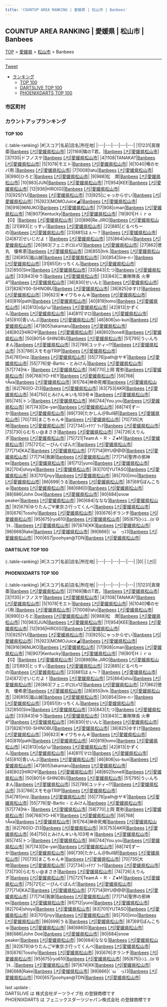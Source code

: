 ```yaml
---
title: 'COUNTUP AREA RANKING | 愛媛県 | 松山市 | Banbees'
---
```

## COUNTUP AREA RANKING | 愛媛県 | 松山市 | Banbees

[TOP](/darts/rank/) > [愛媛県](/darts/rank/愛媛県/) > [松山市](/darts/rank/愛媛県/松山市/) > Banbees

___

<a href="https://twitter.com/share?ref_src=twsrc%5Etfw" data-text="COUNTUP AREA RANKING | 愛媛県松山市Banbees" class="twitter-share-button" data-hashtags="DARTSLIVE,PHOENIXDARTS,darts,ダーツ" data-show-count="false">Tweet</a>

* [ランキング](#カウントアップランキング)
    * [TOP 100](#top-100)
    * [DARTSLIVE TOP 100](#dartslive-top-100)
    * [PHOENIXDARTS TOP 100](#phoenixdarts-top-100)

### 市区町村

<ul>

</ul>

### カウントアップランキング

#### TOP 100



{:.table-ranking}
|#|スコア|名前|店名|所在地|
|---|---|---|---|---|
|1|1231|<span class="rank-name-pd">真理亜</span>|<a href="/darts/rank/shops/10577.html">Banbees</a> <a href="https://vs.phoenixdarts.com/jp/shop/shopDetailInfo/s_10577?s_seq=10577">[↗]</a>|<a href="/darts/rank/愛媛県/松山市">愛媛県松山市</a>|
|2|1169|<span class="rank-name-pd">隣のT君。</span>|<a href="/darts/rank/shops/10577.html">Banbees</a> <a href="https://vs.phoenixdarts.com/jp/shop/shopDetailInfo/s_10577?s_seq=10577">[↗]</a>|<a href="/darts/rank/愛媛県/松山市">愛媛県松山市</a>|
|3|1135|<span class="rank-name-pd">ドフノスケ</span>|<a href="/darts/rank/shops/10577.html">Banbees</a> <a href="https://vs.phoenixdarts.com/jp/shop/shopDetailInfo/s_10577?s_seq=10577">[↗]</a>|<a href="/darts/rank/愛媛県/松山市">愛媛県松山市</a>|
|4|1108|<span class="rank-name-pd">TANAKA?</span>|<a href="/darts/rank/shops/10577.html">Banbees</a> <a href="https://vs.phoenixdarts.com/jp/shop/shopDetailInfo/s_10577?s_seq=10577">[↗]</a>|<a href="/darts/rank/愛媛県/松山市">愛媛県松山市</a>|
|5|1078|<span class="rank-name-pd">モエト</span>|<a href="/darts/rank/shops/10577.html">Banbees</a> <a href="https://vs.phoenixdarts.com/jp/shop/shopDetailInfo/s_10577?s_seq=10577">[↗]</a>|<a href="/darts/rank/愛媛県/松山市">愛媛県松山市</a>|
|6|1040|<span class="rank-name-pd">噂のセパ用.</span>|<a href="/darts/rank/shops/10577.html">Banbees</a> <a href="https://vs.phoenixdarts.com/jp/shop/shopDetailInfo/s_10577?s_seq=10577">[↗]</a>|<a href="/darts/rank/愛媛県/松山市">愛媛県松山市</a>|
|7|1008|<span class="rank-name-pd">tatu</span>|<a href="/darts/rank/shops/10577.html">Banbees</a> <a href="https://vs.phoenixdarts.com/jp/shop/shopDetailInfo/s_10577?s_seq=10577">[↗]</a>|<a href="/darts/rank/愛媛県/松山市">愛媛県松山市</a>|
|8|990|<span class="rank-name-pd">ひろと</span>|<a href="/darts/rank/shops/10577.html">Banbees</a> <a href="https://vs.phoenixdarts.com/jp/shop/shopDetailInfo/s_10577?s_seq=10577">[↗]</a>|<a href="/darts/rank/愛媛県/松山市">愛媛県松山市</a>|
|9|988|<span class="rank-name-pd">松　潤</span>|<a href="/darts/rank/shops/10577.html">Banbees</a> <a href="https://vs.phoenixdarts.com/jp/shop/shopDetailInfo/s_10577?s_seq=10577">[↗]</a>|<a href="/darts/rank/愛媛県/松山市">愛媛県松山市</a>|
|10|983|<span class="rank-name-pd">JUN</span>|<a href="/darts/rank/shops/10577.html">Banbees</a> <a href="https://vs.phoenixdarts.com/jp/shop/shopDetailInfo/s_10577?s_seq=10577">[↗]</a>|<a href="/darts/rank/愛媛県/松山市">愛媛県松山市</a>|
|11|954|<span class="rank-name-pd">KEE</span>|<a href="/darts/rank/shops/10577.html">Banbees</a> <a href="https://vs.phoenixdarts.com/jp/shop/shopDetailInfo/s_10577?s_seq=10577">[↗]</a>|<a href="/darts/rank/愛媛県/松山市">愛媛県松山市</a>|
|12|936|<span class="rank-name-pd">HIRO[G]</span>|<a href="/darts/rank/shops/10577.html">Banbees</a> <a href="https://vs.phoenixdarts.com/jp/shop/shopDetailInfo/s_10577?s_seq=10577">[↗]</a>|<a href="/darts/rank/愛媛県/松山市">愛媛県松山市</a>|
|13|925|<span class="rank-name-pd">YU</span>|<a href="/darts/rank/shops/10577.html">Banbees</a> <a href="https://vs.phoenixdarts.com/jp/shop/shopDetailInfo/s_10577?s_seq=10577">[↗]</a>|<a href="/darts/rank/愛媛県/松山市">愛媛県松山市</a>|
|13|925|<span class="rank-name-pd">にゃっからせい</span>|<a href="/darts/rank/shops/10577.html">Banbees</a> <a href="https://vs.phoenixdarts.com/jp/shop/shopDetailInfo/s_10577?s_seq=10577">[↗]</a>|<a href="/darts/rank/愛媛県/松山市">愛媛県松山市</a>|
|15|923|<span class="rank-name-pd">MOMOJuice◢&#124;</span>|<a href="/darts/rank/shops/10577.html">Banbees</a> <a href="https://vs.phoenixdarts.com/jp/shop/shopDetailInfo/s_10577?s_seq=10577">[↗]</a>|<a href="/darts/rank/愛媛県/松山市">愛媛県松山市</a>|
|16|916|<span class="rank-name-pd">96NUKO</span>|<a href="/darts/rank/shops/10577.html">Banbees</a> <a href="https://vs.phoenixdarts.com/jp/shop/shopDetailInfo/s_10577?s_seq=10577">[↗]</a>|<a href="/darts/rank/愛媛県/松山市">愛媛県松山市</a>|
|17|908|<span class="rank-name-pd">cman</span>|<a href="/darts/rank/shops/10577.html">Banbees</a> <a href="https://vs.phoenixdarts.com/jp/shop/shopDetailInfo/s_10577?s_seq=10577">[↗]</a>|<a href="/darts/rank/愛媛県/松山市">愛媛県松山市</a>|
|18|907|<span class="rank-name-pd">Kentucky</span>|<a href="/darts/rank/shops/10577.html">Banbees</a> <a href="https://vs.phoenixdarts.com/jp/shop/shopDetailInfo/s_10577?s_seq=10577">[↗]</a>|<a href="/darts/rank/愛媛県/松山市">愛媛県松山市</a>|
|19|901|<span class="rank-name-pd">Ｈｉｒｏ【G】</span>|<a href="/darts/rank/shops/10577.html">Banbees</a> <a href="https://vs.phoenixdarts.com/jp/shop/shopDetailInfo/s_10577?s_seq=10577">[↗]</a>|<a href="/darts/rank/愛媛県/松山市">愛媛県松山市</a>|
|20|898|<span class="rank-name-pd">Re.JIRO</span>|<a href="/darts/rank/shops/10577.html">Banbees</a> <a href="https://vs.phoenixdarts.com/jp/shop/shopDetailInfo/s_10577?s_seq=10577">[↗]</a>|<a href="/darts/rank/愛媛県/松山市">愛媛県松山市</a>|
|21|893|<span class="rank-name-pd">とっすぃ</span>|<a href="/darts/rank/shops/10577.html">Banbees</a> <a href="https://vs.phoenixdarts.com/jp/shop/shopDetailInfo/s_10577?s_seq=10577">[↗]</a>|<a href="/darts/rank/愛媛県/松山市">愛媛県松山市</a>|
|22|885|<span class="rank-name-pd">どるぺちーの</span>|<a href="/darts/rank/shops/10577.html">Banbees</a> <a href="https://vs.phoenixdarts.com/jp/shop/shopDetailInfo/s_10577?s_seq=10577">[↗]</a>|<a href="/darts/rank/愛媛県/松山市">愛媛県松山市</a>|
|23|881|<span class="rank-name-pd">ほぇ〜？</span>|<a href="/darts/rank/shops/10577.html">Banbees</a> <a href="https://vs.phoenixdarts.com/jp/shop/shopDetailInfo/s_10577?s_seq=10577">[↗]</a>|<a href="/darts/rank/愛媛県/松山市">愛媛県松山市</a>|
|24|872|<span class="rank-name-pd">せいじだよ！</span>|<a href="/darts/rank/shops/10577.html">Banbees</a> <a href="https://vs.phoenixdarts.com/jp/shop/shopDetailInfo/s_10577?s_seq=10577">[↗]</a>|<a href="/darts/rank/愛媛県/松山市">愛媛県松山市</a>|
|25|864|<span class="rank-name-pd">shiu</span>|<a href="/darts/rank/shops/10577.html">Banbees</a> <a href="https://vs.phoenixdarts.com/jp/shop/shopDetailInfo/s_10577?s_seq=10577">[↗]</a>|<a href="/darts/rank/愛媛県/松山市">愛媛県松山市</a>|
|26|863|<span class="rank-name-pd">フェニボロLv12</span>|<a href="/darts/rank/shops/10577.html">Banbees</a> <a href="https://vs.phoenixdarts.com/jp/shop/shopDetailInfo/s_10577?s_seq=10577">[↗]</a>|<a href="/darts/rank/愛媛県/松山市">愛媛県松山市</a>|
|27|862|<span class="rank-name-pd">徳丸　優希恵</span>|<a href="/darts/rank/shops/10577.html">Banbees</a> <a href="https://vs.phoenixdarts.com/jp/shop/shopDetailInfo/s_10577?s_seq=10577">[↗]</a>|<a href="/darts/rank/愛媛県/松山市">愛媛県松山市</a>|
|28|855|<span class="rank-name-pd">hrk.</span>|<a href="/darts/rank/shops/10577.html">Banbees</a> <a href="https://vs.phoenixdarts.com/jp/shop/shopDetailInfo/s_10577?s_seq=10577">[↗]</a>|<a href="/darts/rank/愛媛県/松山市">愛媛県松山市</a>|
|28|855|<span class="rank-name-pd">嵐山誠</span>|<a href="/darts/rank/shops/10577.html">Banbees</a> <a href="https://vs.phoenixdarts.com/jp/shop/shopDetailInfo/s_10577?s_seq=10577">[↗]</a>|<a href="/darts/rank/愛媛県/松山市">愛媛県松山市</a>|
|30|854|<span class="rank-name-pd">Sire-n♂</span>|<a href="/darts/rank/shops/10577.html">Banbees</a> <a href="https://vs.phoenixdarts.com/jp/shop/shopDetailInfo/s_10577?s_seq=10577">[↗]</a>|<a href="/darts/rank/愛媛県/松山市">愛媛県松山市</a>|
|31|851|<span class="rank-name-pd">わっちくん</span>|<a href="/darts/rank/shops/10577.html">Banbees</a> <a href="https://vs.phoenixdarts.com/jp/shop/shopDetailInfo/s_10577?s_seq=10577">[↗]</a>|<a href="/darts/rank/愛媛県/松山市">愛媛県松山市</a>|
|32|850|<span class="rank-name-pd">Sire</span>|<a href="/darts/rank/shops/10577.html">Banbees</a> <a href="https://vs.phoenixdarts.com/jp/shop/shopDetailInfo/s_10577?s_seq=10577">[↗]</a>|<a href="/darts/rank/愛媛県/松山市">愛媛県松山市</a>|
|33|843|<span class="rank-name-pd">たつ</span>|<a href="/darts/rank/shops/10577.html">Banbees</a> <a href="https://vs.phoenixdarts.com/jp/shop/shopDetailInfo/s_10577?s_seq=10577">[↗]</a>|<a href="/darts/rank/愛媛県/松山市">愛媛県松山市</a>|
|33|843|<span class="rank-name-pd">ゆう</span>|<a href="/darts/rank/shops/10577.html">Banbees</a> <a href="https://vs.phoenixdarts.com/jp/shop/shopDetailInfo/s_10577?s_seq=10577">[↗]</a>|<a href="/darts/rank/愛媛県/松山市">愛媛県松山市</a>|
|33|843|<span class="rank-name-pd">二番隊隊長 火拳 4²</span>|<a href="/darts/rank/shops/10577.html">Banbees</a> <a href="https://vs.phoenixdarts.com/jp/shop/shopDetailInfo/s_10577?s_seq=10577">[↗]</a>|<a href="/darts/rank/愛媛県/松山市">愛媛県松山市</a>|
|36|830|<span class="rank-name-pd">せいんと</span>|<a href="/darts/rank/shops/10577.html">Banbees</a> <a href="https://vs.phoenixdarts.com/jp/shop/shopDetailInfo/s_10577?s_seq=10577">[↗]</a>|<a href="/darts/rank/愛媛県/松山市">愛媛県松山市</a>|
|37|828|<span class="rank-name-pd">Y00-SHINOBU</span>|<a href="/darts/rank/shops/10577.html">Banbees</a> <a href="https://vs.phoenixdarts.com/jp/shop/shopDetailInfo/s_10577?s_seq=10577">[↗]</a>|<a href="/darts/rank/愛媛県/松山市">愛媛県松山市</a>|
|38|825|<span class="rank-name-pd">ゆすけ</span>|<a href="/darts/rank/shops/10577.html">Banbees</a> <a href="https://vs.phoenixdarts.com/jp/shop/shopDetailInfo/s_10577?s_seq=10577">[↗]</a>|<a href="/darts/rank/愛媛県/松山市">愛媛県松山市</a>|
|39|823|<span class="rank-name-pd">★イワちゃん☆</span>|<a href="/darts/rank/shops/10577.html">Banbees</a> <a href="https://vs.phoenixdarts.com/jp/shop/shopDetailInfo/s_10577?s_seq=10577">[↗]</a>|<a href="/darts/rank/愛媛県/松山市">愛媛県松山市</a>|
|40|819|<span class="rank-name-pd">path</span>|<a href="/darts/rank/shops/10577.html">Banbees</a> <a href="https://vs.phoenixdarts.com/jp/shop/shopDetailInfo/s_10577?s_seq=10577">[↗]</a>|<a href="/darts/rank/愛媛県/松山市">愛媛県松山市</a>|
|40|819|<span class="rank-name-pd">tomo</span>|<a href="/darts/rank/shops/10577.html">Banbees</a> <a href="https://vs.phoenixdarts.com/jp/shop/shopDetailInfo/s_10577?s_seq=10577">[↗]</a>|<a href="/darts/rank/愛媛県/松山市">愛媛県松山市</a>|
|42|813|<span class="rank-name-pd">α§ρ&#x27;ω&#x27;</span>|<a href="/darts/rank/shops/10577.html">Banbees</a> <a href="https://vs.phoenixdarts.com/jp/shop/shopDetailInfo/s_10577?s_seq=10577">[↗]</a>|<a href="/darts/rank/愛媛県/松山市">愛媛県松山市</a>|
|42|813|<span class="rank-name-pd">かずくん</span>|<a href="/darts/rank/shops/10577.html">Banbees</a> <a href="https://vs.phoenixdarts.com/jp/shop/shopDetailInfo/s_10577?s_seq=10577">[↗]</a>|<a href="/darts/rank/愛媛県/松山市">愛媛県松山市</a>|
|44|811|<span class="rank-name-pd">マロ</span>|<a href="/darts/rank/shops/10577.html">Banbees</a> <a href="https://vs.phoenixdarts.com/jp/shop/shopDetailInfo/s_10577?s_seq=10577">[↗]</a>|<a href="/darts/rank/愛媛県/松山市">愛媛県松山市</a>|
|45|810|<span class="rank-name-pd">青いんぷ</span>|<a href="/darts/rank/shops/10577.html">Banbees</a> <a href="https://vs.phoenixdarts.com/jp/shop/shopDetailInfo/s_10577?s_seq=10577">[↗]</a>|<a href="/darts/rank/愛媛県/松山市">愛媛県松山市</a>|
|46|806|<span class="rank-name-pd">so-kun</span>|<a href="/darts/rank/shops/10577.html">Banbees</a> <a href="https://vs.phoenixdarts.com/jp/shop/shopDetailInfo/s_10577?s_seq=10577">[↗]</a>|<a href="/darts/rank/愛媛県/松山市">愛媛県松山市</a>|
|47|805|<span class="rank-name-pd">takamaru</span>|<a href="/darts/rank/shops/10577.html">Banbees</a> <a href="https://vs.phoenixdarts.com/jp/shop/shopDetailInfo/s_10577?s_seq=10577">[↗]</a>|<a href="/darts/rank/愛媛県/松山市">愛媛県松山市</a>|
|48|802|<span class="rank-name-pd">HiROΨ</span>|<a href="/darts/rank/shops/10577.html">Banbees</a> <a href="https://vs.phoenixdarts.com/jp/shop/shopDetailInfo/s_10577?s_seq=10577">[↗]</a>|<a href="/darts/rank/愛媛県/松山市">愛媛県松山市</a>|
|48|802|<span class="rank-name-pd">tone8</span>|<a href="/darts/rank/shops/10577.html">Banbees</a> <a href="https://vs.phoenixdarts.com/jp/shop/shopDetailInfo/s_10577?s_seq=10577">[↗]</a>|<a href="/darts/rank/愛媛県/松山市">愛媛県松山市</a>|
|50|801|<span class="rank-name-pd">4-SHINOBU</span>|<a href="/darts/rank/shops/10577.html">Banbees</a> <a href="https://vs.phoenixdarts.com/jp/shop/shopDetailInfo/s_10577?s_seq=10577">[↗]</a>|<a href="/darts/rank/愛媛県/松山市">愛媛県松山市</a>|
|51|795|<span class="rank-name-pd">うぃんちまん</span>|<a href="/darts/rank/shops/10577.html">Banbees</a> <a href="https://vs.phoenixdarts.com/jp/shop/shopDetailInfo/s_10577?s_seq=10577">[↗]</a>|<a href="/darts/rank/愛媛県/松山市">愛媛県松山市</a>|
|52|789|<span class="rank-name-pd">ユッティ~!?</span>|<a href="/darts/rank/shops/10577.html">Banbees</a> <a href="https://vs.phoenixdarts.com/jp/shop/shopDetailInfo/s_10577?s_seq=10577">[↗]</a>|<a href="/darts/rank/愛媛県/松山市">愛媛県松山市</a>|
|53|786|<span class="rank-name-pd">スモモ@TRIP</span>|<a href="/darts/rank/shops/10577.html">Banbees</a> <a href="https://vs.phoenixdarts.com/jp/shop/shopDetailInfo/s_10577?s_seq=10577">[↗]</a>|<a href="/darts/rank/愛媛県/松山市">愛媛県松山市</a>|
|54|781|<span class="rank-name-pd">miz.</span>|<a href="/darts/rank/shops/10577.html">Banbees</a> <a href="https://vs.phoenixdarts.com/jp/shop/shopDetailInfo/s_10577?s_seq=10577">[↗]</a>|<a href="/darts/rank/愛媛県/松山市">愛媛県松山市</a>|
|55|776|<span class="rank-name-pd">path@ヤギ</span>|<a href="/darts/rank/shops/10577.html">Banbees</a> <a href="https://vs.phoenixdarts.com/jp/shop/shopDetailInfo/s_10577?s_seq=10577">[↗]</a>|<a href="/darts/rank/愛媛県/松山市">愛媛県松山市</a>|
|55|776|<span class="rank-name-pd">安-Bartic・とみけん</span>|<a href="/darts/rank/shops/10577.html">Banbees</a> <a href="https://vs.phoenixdarts.com/jp/shop/shopDetailInfo/s_10577?s_seq=10577">[↗]</a>|<a href="/darts/rank/愛媛県/松山市">愛媛県松山市</a>|
|57|774|<span class="rank-name-pd">hk⋆ ࣪</span>|<a href="/darts/rank/shops/10577.html">Banbees</a> <a href="https://vs.phoenixdarts.com/jp/shop/shopDetailInfo/s_10577?s_seq=10577">[↗]</a>|<a href="/darts/rank/愛媛県/松山市">愛媛県松山市</a>|
|58|770|<span class="rank-name-pd">上岡 寛弥</span>|<a href="/darts/rank/shops/10577.html">Banbees</a> <a href="https://vs.phoenixdarts.com/jp/shop/shopDetailInfo/s_10577?s_seq=10577">[↗]</a>|<a href="/darts/rank/愛媛県/松山市">愛媛県松山市</a>|
|59|768|<span class="rank-name-pd">YO-HEY</span>|<a href="/darts/rank/shops/10577.html">Banbees</a> <a href="https://vs.phoenixdarts.com/jp/shop/shopDetailInfo/s_10577?s_seq=10577">[↗]</a>|<a href="/darts/rank/愛媛県/松山市">愛媛県松山市</a>|
|59|768|<span class="rank-name-pd">тÅκа</span>|<a href="/darts/rank/shops/10577.html">Banbees</a> <a href="https://vs.phoenixdarts.com/jp/shop/shopDetailInfo/s_10577?s_seq=10577">[↗]</a>|<a href="/darts/rank/愛媛県/松山市">愛媛県松山市</a>|
|61|764|<span class="rank-name-pd">神命死燭</span>|<a href="/darts/rank/shops/10577.html">Banbees</a> <a href="https://vs.phoenixdarts.com/jp/shop/shopDetailInfo/s_10577?s_seq=10577">[↗]</a>|<a href="/darts/rank/愛媛県/松山市">愛媛県松山市</a>|
|62|760|<span class="rank-name-pd">O-ZI3</span>|<a href="/darts/rank/shops/10577.html">Banbees</a> <a href="https://vs.phoenixdarts.com/jp/shop/shopDetailInfo/s_10577?s_seq=10577">[↗]</a>|<a href="/darts/rank/愛媛県/松山市">愛媛県松山市</a>|
|63|753|<span class="rank-name-pd">AKR</span>|<a href="/darts/rank/shops/10577.html">Banbees</a> <a href="https://vs.phoenixdarts.com/jp/shop/shopDetailInfo/s_10577?s_seq=10577">[↗]</a>|<a href="/darts/rank/愛媛県/松山市">愛媛県松山市</a>|
|64|750|<span class="rank-name-pd">とみけん☆いも103号☆</span>|<a href="/darts/rank/shops/10577.html">Banbees</a> <a href="https://vs.phoenixdarts.com/jp/shop/shopDetailInfo/s_10577?s_seq=10577">[↗]</a>|<a href="/darts/rank/愛媛県/松山市">愛媛県松山市</a>|
|65|745|<span class="rank-name-pd">トン</span>|<a href="/darts/rank/shops/10577.html">Banbees</a> <a href="https://vs.phoenixdarts.com/jp/shop/shopDetailInfo/s_10577?s_seq=10577">[↗]</a>|<a href="/darts/rank/愛媛県/松山市">愛媛県松山市</a>|
|66|744|<span class="rank-name-pd">You.you</span>|<a href="/darts/rank/shops/10577.html">Banbees</a> <a href="https://vs.phoenixdarts.com/jp/shop/shopDetailInfo/s_10577?s_seq=10577">[↗]</a>|<a href="/darts/rank/愛媛県/松山市">愛媛県松山市</a>|
|67|743|<span class="rank-name-pd">De-yan</span>|<a href="/darts/rank/shops/10577.html">Banbees</a> <a href="https://vs.phoenixdarts.com/jp/shop/shopDetailInfo/s_10577?s_seq=10577">[↗]</a>|<a href="/darts/rank/愛媛県/松山市">愛媛県松山市</a>|
|68|741|<span class="rank-name-pd">ずーか</span>|<a href="/darts/rank/shops/10577.html">Banbees</a> <a href="https://vs.phoenixdarts.com/jp/shop/shopDetailInfo/s_10577?s_seq=10577">[↗]</a>|<a href="/darts/rank/愛媛県/松山市">愛媛県松山市</a>|
|69|739|<span class="rank-name-pd">たかしん＠Bull研</span>|<a href="/darts/rank/shops/10577.html">Banbees</a> <a href="https://vs.phoenixdarts.com/jp/shop/shopDetailInfo/s_10577?s_seq=10577">[↗]</a>|<a href="/darts/rank/愛媛県/松山市">愛媛県松山市</a>|
|70|735|<span class="rank-name-pd">まこちゃん☆</span>|<a href="/darts/rank/shops/10577.html">Banbees</a> <a href="https://vs.phoenixdarts.com/jp/shop/shopDetailInfo/s_10577?s_seq=10577">[↗]</a>|<a href="/darts/rank/愛媛県/松山市">愛媛県松山市</a>|
|70|735|<span class="rank-name-pd">大地</span>|<a href="/darts/rank/shops/10577.html">Banbees</a> <a href="https://vs.phoenixdarts.com/jp/shop/shopDetailInfo/s_10577?s_seq=10577">[↗]</a>|<a href="/darts/rank/愛媛県/松山市">愛媛県松山市</a>|
|72|734|<span class="rank-name-pd">ｼｬﾁｸﾌﾞﾗｯｸ</span>|<a href="/darts/rank/shops/10577.html">Banbees</a> <a href="https://vs.phoenixdarts.com/jp/shop/shopDetailInfo/s_10577?s_seq=10577">[↗]</a>|<a href="/darts/rank/愛媛県/松山市">愛媛県松山市</a>|
|73|730|<span class="rank-name-pd">らむちぃ@まさき</span>|<a href="/darts/rank/shops/10577.html">Banbees</a> <a href="https://vs.phoenixdarts.com/jp/shop/shopDetailInfo/s_10577?s_seq=10577">[↗]</a>|<a href="/darts/rank/愛媛県/松山市">愛媛県松山市</a>|
|74|726|<span class="rank-name-pd">えりんぎ</span>|<a href="/darts/rank/shops/10577.html">Banbees</a> <a href="https://vs.phoenixdarts.com/jp/shop/shopDetailInfo/s_10577?s_seq=10577">[↗]</a>|<a href="/darts/rank/愛媛県/松山市">愛媛県松山市</a>|
|75|721|<span class="rank-name-pd">TeamＡ・Ｒ・Ｚ♠Ｍ</span>|<a href="/darts/rank/shops/10577.html">Banbees</a> <a href="https://vs.phoenixdarts.com/jp/shop/shopDetailInfo/s_10577?s_seq=10577">[↗]</a>|<a href="/darts/rank/愛媛県/松山市">愛媛県松山市</a>|
|75|721|<span class="rank-name-pd">どーぴんぐぱんだ</span>|<a href="/darts/rank/shops/10577.html">Banbees</a> <a href="https://vs.phoenixdarts.com/jp/shop/shopDetailInfo/s_10577?s_seq=10577">[↗]</a>|<a href="/darts/rank/愛媛県/松山市">愛媛県松山市</a>|
|77|714|<span class="rank-name-pd">KAZ</span>|<a href="/darts/rank/shops/10577.html">Banbees</a> <a href="https://vs.phoenixdarts.com/jp/shop/shopDetailInfo/s_10577?s_seq=10577">[↗]</a>|<a href="/darts/rank/愛媛県/松山市">愛媛県松山市</a>|
|77|714|<span class="rank-name-pd">RYU@@@</span>|<a href="/darts/rank/shops/10577.html">Banbees</a> <a href="https://vs.phoenixdarts.com/jp/shop/shopDetailInfo/s_10577?s_seq=10577">[↗]</a>|<a href="/darts/rank/愛媛県/松山市">愛媛県松山市</a>|
|77|714|<span class="rank-name-pd">我謝</span>|<a href="/darts/rank/shops/10577.html">Banbees</a> <a href="https://vs.phoenixdarts.com/jp/shop/shopDetailInfo/s_10577?s_seq=10577">[↗]</a>|<a href="/darts/rank/愛媛県/松山市">愛媛県松山市</a>|
|77|714|<span class="rank-name-pd">聖界の邪神ex</span>|<a href="/darts/rank/shops/10577.html">Banbees</a> <a href="https://vs.phoenixdarts.com/jp/shop/shopDetailInfo/s_10577?s_seq=10577">[↗]</a>|<a href="/darts/rank/愛媛県/松山市">愛媛県松山市</a>|
|81|712|<span class="rank-name-pd">yuno</span>|<a href="/darts/rank/shops/10577.html">Banbees</a> <a href="https://vs.phoenixdarts.com/jp/shop/shopDetailInfo/s_10577?s_seq=10577">[↗]</a>|<a href="/darts/rank/愛媛県/松山市">愛媛県松山市</a>|
|82|704|<span class="rank-name-pd">shoya</span>|<a href="/darts/rank/shops/10577.html">Banbees</a> <a href="https://vs.phoenixdarts.com/jp/shop/shopDetailInfo/s_10577?s_seq=10577">[↗]</a>|<a href="/darts/rank/愛媛県/松山市">愛媛県松山市</a>|
|83|701|<span class="rank-name-pd">YUTASO</span>|<a href="/darts/rank/shops/10577.html">Banbees</a> <a href="https://vs.phoenixdarts.com/jp/shop/shopDetailInfo/s_10577?s_seq=10577">[↗]</a>|<a href="/darts/rank/愛媛県/松山市">愛媛県松山市</a>|
|83|701|<span class="rank-name-pd">jnyy</span>|<a href="/darts/rank/shops/10577.html">Banbees</a> <a href="https://vs.phoenixdarts.com/jp/shop/shopDetailInfo/s_10577?s_seq=10577">[↗]</a>|<a href="/darts/rank/愛媛県/松山市">愛媛県松山市</a>|
|85|700|<span class="rank-name-pd">imo</span>|<a href="/darts/rank/shops/10577.html">Banbees</a> <a href="https://vs.phoenixdarts.com/jp/shop/shopDetailInfo/s_10577?s_seq=10577">[↗]</a>|<a href="/darts/rank/愛媛県/松山市">愛媛県松山市</a>|
|86|699|<span class="rank-name-pd">うる</span>|<a href="/darts/rank/shops/10577.html">Banbees</a> <a href="https://vs.phoenixdarts.com/jp/shop/shopDetailInfo/s_10577?s_seq=10577">[↗]</a>|<a href="/darts/rank/愛媛県/松山市">愛媛県松山市</a>|
|87|691|<span class="rank-name-pd">ぽんこちゅ</span>|<a href="/darts/rank/shops/10577.html">Banbees</a> <a href="https://vs.phoenixdarts.com/jp/shop/shopDetailInfo/s_10577?s_seq=10577">[↗]</a>|<a href="/darts/rank/愛媛県/松山市">愛媛県松山市</a>|
|88|686|<span class="rank-name-pd">0</span>|<a href="/darts/rank/shops/10577.html">Banbees</a> <a href="https://vs.phoenixdarts.com/jp/shop/shopDetailInfo/s_10577?s_seq=10577">[↗]</a>|<a href="/darts/rank/愛媛県/松山市">愛媛県松山市</a>|
|88|686|<span class="rank-name-pd">John Doe</span>|<a href="/darts/rank/shops/10577.html">Banbees</a> <a href="https://vs.phoenixdarts.com/jp/shop/shopDetailInfo/s_10577?s_seq=10577">[↗]</a>|<a href="/darts/rank/愛媛県/松山市">愛媛県松山市</a>|
|90|684|<span class="rank-name-pd">snow peaker</span>|<a href="/darts/rank/shops/10577.html">Banbees</a> <a href="https://vs.phoenixdarts.com/jp/shop/shopDetailInfo/s_10577?s_seq=10577">[↗]</a>|<a href="/darts/rank/愛媛県/松山市">愛媛県松山市</a>|
|90|684|<span class="rank-name-pd">ななな</span>|<a href="/darts/rank/shops/10577.html">Banbees</a> <a href="https://vs.phoenixdarts.com/jp/shop/shopDetailInfo/s_10577?s_seq=10577">[↗]</a>|<a href="/darts/rank/愛媛県/松山市">愛媛県松山市</a>|
|92|679|<span class="rank-name-pd">ゆりたんごΨ東京さ行ってくんべ</span>|<a href="/darts/rank/shops/10577.html">Banbees</a> <a href="https://vs.phoenixdarts.com/jp/shop/shopDetailInfo/s_10577?s_seq=10577">[↗]</a>|<a href="/darts/rank/愛媛県/松山市">愛媛県松山市</a>|
|93|676|<span class="rank-name-pd">Tosshy</span>|<a href="/darts/rank/shops/10577.html">Banbees</a> <a href="https://vs.phoenixdarts.com/jp/shop/shopDetailInfo/s_10577?s_seq=10577">[↗]</a>|<a href="/darts/rank/愛媛県/松山市">愛媛県松山市</a>|
|93|676|<span class="rank-name-pd">ボランチ</span>|<a href="/darts/rank/shops/10577.html">Banbees</a> <a href="https://vs.phoenixdarts.com/jp/shop/shopDetailInfo/s_10577?s_seq=10577">[↗]</a>|<a href="/darts/rank/愛媛県/松山市">愛媛県松山市</a>|
|95|675|<span class="rank-name-pd">ryo610</span>|<a href="/darts/rank/shops/10577.html">Banbees</a> <a href="https://vs.phoenixdarts.com/jp/shop/shopDetailInfo/s_10577?s_seq=10577">[↗]</a>|<a href="/darts/rank/愛媛県/松山市">愛媛県松山市</a>|
|95|675|<span class="rank-name-pd">ﾄｼﾕ…(o´Θ´)ｷ…</span>|<a href="/darts/rank/shops/10577.html">Banbees</a> <a href="https://vs.phoenixdarts.com/jp/shop/shopDetailInfo/s_10577?s_seq=10577">[↗]</a>|<a href="/darts/rank/愛媛県/松山市">愛媛県松山市</a>|
|97|674|<span class="rank-name-pd">KK</span>|<a href="/darts/rank/shops/10577.html">Banbees</a> <a href="https://vs.phoenixdarts.com/jp/shop/shopDetailInfo/s_10577?s_seq=10577">[↗]</a>|<a href="/darts/rank/愛媛県/松山市">愛媛県松山市</a>|
|98|668|<span class="rank-name-pd">Rake</span>|<a href="/darts/rank/shops/10577.html">Banbees</a> <a href="https://vs.phoenixdarts.com/jp/shop/shopDetailInfo/s_10577?s_seq=10577">[↗]</a>|<a href="/darts/rank/愛媛県/松山市">愛媛県松山市</a>|
|99|666|<span class="rank-name-pd">( ´ω｀っ)3</span>|<a href="/darts/rank/shops/10577.html">Banbees</a> <a href="https://vs.phoenixdarts.com/jp/shop/shopDetailInfo/s_10577?s_seq=10577">[↗]</a>|<a href="/darts/rank/愛媛県/松山市">愛媛県松山市</a>|
|100|657|<span class="rank-name-pd">poohyan@TDN</span>|<a href="/darts/rank/shops/10577.html">Banbees</a> <a href="https://vs.phoenixdarts.com/jp/shop/shopDetailInfo/s_10577?s_seq=10577">[↗]</a>|<a href="/darts/rank/愛媛県/松山市">愛媛県松山市</a>|


#### DARTSLIVE TOP 100



{:.table-ranking}
|#|スコア|名前|店名|所在地|
|---|---|---|---|---|
||0|<span class="rank-name-dl"> </span>|<a href="/darts/rank/shops/.html"></a> <a href="">[↗]</a>|<a href="/darts/rank//"></a>|


#### PHOENIXDARTS TOP 100



{:.table-ranking}
|#|スコア|名前|店名|所在地|
|---|---|---|---|---|
|1|1231|<span class="rank-name-pd">真理亜</span>|<a href="/darts/rank/shops/10577.html">Banbees</a> <a href="https://vs.phoenixdarts.com/jp/shop/shopDetailInfo/s_10577?s_seq=10577">[↗]</a>|<a href="/darts/rank/愛媛県/松山市">愛媛県松山市</a>|
|2|1169|<span class="rank-name-pd">隣のT君。</span>|<a href="/darts/rank/shops/10577.html">Banbees</a> <a href="https://vs.phoenixdarts.com/jp/shop/shopDetailInfo/s_10577?s_seq=10577">[↗]</a>|<a href="/darts/rank/愛媛県/松山市">愛媛県松山市</a>|
|3|1135|<span class="rank-name-pd">ドフノスケ</span>|<a href="/darts/rank/shops/10577.html">Banbees</a> <a href="https://vs.phoenixdarts.com/jp/shop/shopDetailInfo/s_10577?s_seq=10577">[↗]</a>|<a href="/darts/rank/愛媛県/松山市">愛媛県松山市</a>|
|4|1108|<span class="rank-name-pd">TANAKA?</span>|<a href="/darts/rank/shops/10577.html">Banbees</a> <a href="https://vs.phoenixdarts.com/jp/shop/shopDetailInfo/s_10577?s_seq=10577">[↗]</a>|<a href="/darts/rank/愛媛県/松山市">愛媛県松山市</a>|
|5|1078|<span class="rank-name-pd">モエト</span>|<a href="/darts/rank/shops/10577.html">Banbees</a> <a href="https://vs.phoenixdarts.com/jp/shop/shopDetailInfo/s_10577?s_seq=10577">[↗]</a>|<a href="/darts/rank/愛媛県/松山市">愛媛県松山市</a>|
|6|1040|<span class="rank-name-pd">噂のセパ用.</span>|<a href="/darts/rank/shops/10577.html">Banbees</a> <a href="https://vs.phoenixdarts.com/jp/shop/shopDetailInfo/s_10577?s_seq=10577">[↗]</a>|<a href="/darts/rank/愛媛県/松山市">愛媛県松山市</a>|
|7|1008|<span class="rank-name-pd">tatu</span>|<a href="/darts/rank/shops/10577.html">Banbees</a> <a href="https://vs.phoenixdarts.com/jp/shop/shopDetailInfo/s_10577?s_seq=10577">[↗]</a>|<a href="/darts/rank/愛媛県/松山市">愛媛県松山市</a>|
|8|990|<span class="rank-name-pd">ひろと</span>|<a href="/darts/rank/shops/10577.html">Banbees</a> <a href="https://vs.phoenixdarts.com/jp/shop/shopDetailInfo/s_10577?s_seq=10577">[↗]</a>|<a href="/darts/rank/愛媛県/松山市">愛媛県松山市</a>|
|9|988|<span class="rank-name-pd">松　潤</span>|<a href="/darts/rank/shops/10577.html">Banbees</a> <a href="https://vs.phoenixdarts.com/jp/shop/shopDetailInfo/s_10577?s_seq=10577">[↗]</a>|<a href="/darts/rank/愛媛県/松山市">愛媛県松山市</a>|
|10|983|<span class="rank-name-pd">JUN</span>|<a href="/darts/rank/shops/10577.html">Banbees</a> <a href="https://vs.phoenixdarts.com/jp/shop/shopDetailInfo/s_10577?s_seq=10577">[↗]</a>|<a href="/darts/rank/愛媛県/松山市">愛媛県松山市</a>|
|11|954|<span class="rank-name-pd">KEE</span>|<a href="/darts/rank/shops/10577.html">Banbees</a> <a href="https://vs.phoenixdarts.com/jp/shop/shopDetailInfo/s_10577?s_seq=10577">[↗]</a>|<a href="/darts/rank/愛媛県/松山市">愛媛県松山市</a>|
|12|936|<span class="rank-name-pd">HIRO[G]</span>|<a href="/darts/rank/shops/10577.html">Banbees</a> <a href="https://vs.phoenixdarts.com/jp/shop/shopDetailInfo/s_10577?s_seq=10577">[↗]</a>|<a href="/darts/rank/愛媛県/松山市">愛媛県松山市</a>|
|13|925|<span class="rank-name-pd">YU</span>|<a href="/darts/rank/shops/10577.html">Banbees</a> <a href="https://vs.phoenixdarts.com/jp/shop/shopDetailInfo/s_10577?s_seq=10577">[↗]</a>|<a href="/darts/rank/愛媛県/松山市">愛媛県松山市</a>|
|13|925|<span class="rank-name-pd">にゃっからせい</span>|<a href="/darts/rank/shops/10577.html">Banbees</a> <a href="https://vs.phoenixdarts.com/jp/shop/shopDetailInfo/s_10577?s_seq=10577">[↗]</a>|<a href="/darts/rank/愛媛県/松山市">愛媛県松山市</a>|
|15|923|<span class="rank-name-pd">MOMOJuice◢&#124;</span>|<a href="/darts/rank/shops/10577.html">Banbees</a> <a href="https://vs.phoenixdarts.com/jp/shop/shopDetailInfo/s_10577?s_seq=10577">[↗]</a>|<a href="/darts/rank/愛媛県/松山市">愛媛県松山市</a>|
|16|916|<span class="rank-name-pd">96NUKO</span>|<a href="/darts/rank/shops/10577.html">Banbees</a> <a href="https://vs.phoenixdarts.com/jp/shop/shopDetailInfo/s_10577?s_seq=10577">[↗]</a>|<a href="/darts/rank/愛媛県/松山市">愛媛県松山市</a>|
|17|908|<span class="rank-name-pd">cman</span>|<a href="/darts/rank/shops/10577.html">Banbees</a> <a href="https://vs.phoenixdarts.com/jp/shop/shopDetailInfo/s_10577?s_seq=10577">[↗]</a>|<a href="/darts/rank/愛媛県/松山市">愛媛県松山市</a>|
|18|907|<span class="rank-name-pd">Kentucky</span>|<a href="/darts/rank/shops/10577.html">Banbees</a> <a href="https://vs.phoenixdarts.com/jp/shop/shopDetailInfo/s_10577?s_seq=10577">[↗]</a>|<a href="/darts/rank/愛媛県/松山市">愛媛県松山市</a>|
|19|901|<span class="rank-name-pd">Ｈｉｒｏ【G】</span>|<a href="/darts/rank/shops/10577.html">Banbees</a> <a href="https://vs.phoenixdarts.com/jp/shop/shopDetailInfo/s_10577?s_seq=10577">[↗]</a>|<a href="/darts/rank/愛媛県/松山市">愛媛県松山市</a>|
|20|898|<span class="rank-name-pd">Re.JIRO</span>|<a href="/darts/rank/shops/10577.html">Banbees</a> <a href="https://vs.phoenixdarts.com/jp/shop/shopDetailInfo/s_10577?s_seq=10577">[↗]</a>|<a href="/darts/rank/愛媛県/松山市">愛媛県松山市</a>|
|21|893|<span class="rank-name-pd">とっすぃ</span>|<a href="/darts/rank/shops/10577.html">Banbees</a> <a href="https://vs.phoenixdarts.com/jp/shop/shopDetailInfo/s_10577?s_seq=10577">[↗]</a>|<a href="/darts/rank/愛媛県/松山市">愛媛県松山市</a>|
|22|885|<span class="rank-name-pd">どるぺちーの</span>|<a href="/darts/rank/shops/10577.html">Banbees</a> <a href="https://vs.phoenixdarts.com/jp/shop/shopDetailInfo/s_10577?s_seq=10577">[↗]</a>|<a href="/darts/rank/愛媛県/松山市">愛媛県松山市</a>|
|23|881|<span class="rank-name-pd">ほぇ〜？</span>|<a href="/darts/rank/shops/10577.html">Banbees</a> <a href="https://vs.phoenixdarts.com/jp/shop/shopDetailInfo/s_10577?s_seq=10577">[↗]</a>|<a href="/darts/rank/愛媛県/松山市">愛媛県松山市</a>|
|24|872|<span class="rank-name-pd">せいじだよ！</span>|<a href="/darts/rank/shops/10577.html">Banbees</a> <a href="https://vs.phoenixdarts.com/jp/shop/shopDetailInfo/s_10577?s_seq=10577">[↗]</a>|<a href="/darts/rank/愛媛県/松山市">愛媛県松山市</a>|
|25|864|<span class="rank-name-pd">shiu</span>|<a href="/darts/rank/shops/10577.html">Banbees</a> <a href="https://vs.phoenixdarts.com/jp/shop/shopDetailInfo/s_10577?s_seq=10577">[↗]</a>|<a href="/darts/rank/愛媛県/松山市">愛媛県松山市</a>|
|26|863|<span class="rank-name-pd">フェニボロLv12</span>|<a href="/darts/rank/shops/10577.html">Banbees</a> <a href="https://vs.phoenixdarts.com/jp/shop/shopDetailInfo/s_10577?s_seq=10577">[↗]</a>|<a href="/darts/rank/愛媛県/松山市">愛媛県松山市</a>|
|27|862|<span class="rank-name-pd">徳丸　優希恵</span>|<a href="/darts/rank/shops/10577.html">Banbees</a> <a href="https://vs.phoenixdarts.com/jp/shop/shopDetailInfo/s_10577?s_seq=10577">[↗]</a>|<a href="/darts/rank/愛媛県/松山市">愛媛県松山市</a>|
|28|855|<span class="rank-name-pd">hrk.</span>|<a href="/darts/rank/shops/10577.html">Banbees</a> <a href="https://vs.phoenixdarts.com/jp/shop/shopDetailInfo/s_10577?s_seq=10577">[↗]</a>|<a href="/darts/rank/愛媛県/松山市">愛媛県松山市</a>|
|28|855|<span class="rank-name-pd">嵐山誠</span>|<a href="/darts/rank/shops/10577.html">Banbees</a> <a href="https://vs.phoenixdarts.com/jp/shop/shopDetailInfo/s_10577?s_seq=10577">[↗]</a>|<a href="/darts/rank/愛媛県/松山市">愛媛県松山市</a>|
|30|854|<span class="rank-name-pd">Sire-n♂</span>|<a href="/darts/rank/shops/10577.html">Banbees</a> <a href="https://vs.phoenixdarts.com/jp/shop/shopDetailInfo/s_10577?s_seq=10577">[↗]</a>|<a href="/darts/rank/愛媛県/松山市">愛媛県松山市</a>|
|31|851|<span class="rank-name-pd">わっちくん</span>|<a href="/darts/rank/shops/10577.html">Banbees</a> <a href="https://vs.phoenixdarts.com/jp/shop/shopDetailInfo/s_10577?s_seq=10577">[↗]</a>|<a href="/darts/rank/愛媛県/松山市">愛媛県松山市</a>|
|32|850|<span class="rank-name-pd">Sire</span>|<a href="/darts/rank/shops/10577.html">Banbees</a> <a href="https://vs.phoenixdarts.com/jp/shop/shopDetailInfo/s_10577?s_seq=10577">[↗]</a>|<a href="/darts/rank/愛媛県/松山市">愛媛県松山市</a>|
|33|843|<span class="rank-name-pd">たつ</span>|<a href="/darts/rank/shops/10577.html">Banbees</a> <a href="https://vs.phoenixdarts.com/jp/shop/shopDetailInfo/s_10577?s_seq=10577">[↗]</a>|<a href="/darts/rank/愛媛県/松山市">愛媛県松山市</a>|
|33|843|<span class="rank-name-pd">ゆう</span>|<a href="/darts/rank/shops/10577.html">Banbees</a> <a href="https://vs.phoenixdarts.com/jp/shop/shopDetailInfo/s_10577?s_seq=10577">[↗]</a>|<a href="/darts/rank/愛媛県/松山市">愛媛県松山市</a>|
|33|843|<span class="rank-name-pd">二番隊隊長 火拳 4²</span>|<a href="/darts/rank/shops/10577.html">Banbees</a> <a href="https://vs.phoenixdarts.com/jp/shop/shopDetailInfo/s_10577?s_seq=10577">[↗]</a>|<a href="/darts/rank/愛媛県/松山市">愛媛県松山市</a>|
|36|830|<span class="rank-name-pd">せいんと</span>|<a href="/darts/rank/shops/10577.html">Banbees</a> <a href="https://vs.phoenixdarts.com/jp/shop/shopDetailInfo/s_10577?s_seq=10577">[↗]</a>|<a href="/darts/rank/愛媛県/松山市">愛媛県松山市</a>|
|37|828|<span class="rank-name-pd">Y00-SHINOBU</span>|<a href="/darts/rank/shops/10577.html">Banbees</a> <a href="https://vs.phoenixdarts.com/jp/shop/shopDetailInfo/s_10577?s_seq=10577">[↗]</a>|<a href="/darts/rank/愛媛県/松山市">愛媛県松山市</a>|
|38|825|<span class="rank-name-pd">ゆすけ</span>|<a href="/darts/rank/shops/10577.html">Banbees</a> <a href="https://vs.phoenixdarts.com/jp/shop/shopDetailInfo/s_10577?s_seq=10577">[↗]</a>|<a href="/darts/rank/愛媛県/松山市">愛媛県松山市</a>|
|39|823|<span class="rank-name-pd">★イワちゃん☆</span>|<a href="/darts/rank/shops/10577.html">Banbees</a> <a href="https://vs.phoenixdarts.com/jp/shop/shopDetailInfo/s_10577?s_seq=10577">[↗]</a>|<a href="/darts/rank/愛媛県/松山市">愛媛県松山市</a>|
|40|819|<span class="rank-name-pd">path</span>|<a href="/darts/rank/shops/10577.html">Banbees</a> <a href="https://vs.phoenixdarts.com/jp/shop/shopDetailInfo/s_10577?s_seq=10577">[↗]</a>|<a href="/darts/rank/愛媛県/松山市">愛媛県松山市</a>|
|40|819|<span class="rank-name-pd">tomo</span>|<a href="/darts/rank/shops/10577.html">Banbees</a> <a href="https://vs.phoenixdarts.com/jp/shop/shopDetailInfo/s_10577?s_seq=10577">[↗]</a>|<a href="/darts/rank/愛媛県/松山市">愛媛県松山市</a>|
|42|813|<span class="rank-name-pd">α§ρ&#x27;ω&#x27;</span>|<a href="/darts/rank/shops/10577.html">Banbees</a> <a href="https://vs.phoenixdarts.com/jp/shop/shopDetailInfo/s_10577?s_seq=10577">[↗]</a>|<a href="/darts/rank/愛媛県/松山市">愛媛県松山市</a>|
|42|813|<span class="rank-name-pd">かずくん</span>|<a href="/darts/rank/shops/10577.html">Banbees</a> <a href="https://vs.phoenixdarts.com/jp/shop/shopDetailInfo/s_10577?s_seq=10577">[↗]</a>|<a href="/darts/rank/愛媛県/松山市">愛媛県松山市</a>|
|44|811|<span class="rank-name-pd">マロ</span>|<a href="/darts/rank/shops/10577.html">Banbees</a> <a href="https://vs.phoenixdarts.com/jp/shop/shopDetailInfo/s_10577?s_seq=10577">[↗]</a>|<a href="/darts/rank/愛媛県/松山市">愛媛県松山市</a>|
|45|810|<span class="rank-name-pd">青いんぷ</span>|<a href="/darts/rank/shops/10577.html">Banbees</a> <a href="https://vs.phoenixdarts.com/jp/shop/shopDetailInfo/s_10577?s_seq=10577">[↗]</a>|<a href="/darts/rank/愛媛県/松山市">愛媛県松山市</a>|
|46|806|<span class="rank-name-pd">so-kun</span>|<a href="/darts/rank/shops/10577.html">Banbees</a> <a href="https://vs.phoenixdarts.com/jp/shop/shopDetailInfo/s_10577?s_seq=10577">[↗]</a>|<a href="/darts/rank/愛媛県/松山市">愛媛県松山市</a>|
|47|805|<span class="rank-name-pd">takamaru</span>|<a href="/darts/rank/shops/10577.html">Banbees</a> <a href="https://vs.phoenixdarts.com/jp/shop/shopDetailInfo/s_10577?s_seq=10577">[↗]</a>|<a href="/darts/rank/愛媛県/松山市">愛媛県松山市</a>|
|48|802|<span class="rank-name-pd">HiROΨ</span>|<a href="/darts/rank/shops/10577.html">Banbees</a> <a href="https://vs.phoenixdarts.com/jp/shop/shopDetailInfo/s_10577?s_seq=10577">[↗]</a>|<a href="/darts/rank/愛媛県/松山市">愛媛県松山市</a>|
|48|802|<span class="rank-name-pd">tone8</span>|<a href="/darts/rank/shops/10577.html">Banbees</a> <a href="https://vs.phoenixdarts.com/jp/shop/shopDetailInfo/s_10577?s_seq=10577">[↗]</a>|<a href="/darts/rank/愛媛県/松山市">愛媛県松山市</a>|
|50|801|<span class="rank-name-pd">4-SHINOBU</span>|<a href="/darts/rank/shops/10577.html">Banbees</a> <a href="https://vs.phoenixdarts.com/jp/shop/shopDetailInfo/s_10577?s_seq=10577">[↗]</a>|<a href="/darts/rank/愛媛県/松山市">愛媛県松山市</a>|
|51|795|<span class="rank-name-pd">うぃんちまん</span>|<a href="/darts/rank/shops/10577.html">Banbees</a> <a href="https://vs.phoenixdarts.com/jp/shop/shopDetailInfo/s_10577?s_seq=10577">[↗]</a>|<a href="/darts/rank/愛媛県/松山市">愛媛県松山市</a>|
|52|789|<span class="rank-name-pd">ユッティ~!?</span>|<a href="/darts/rank/shops/10577.html">Banbees</a> <a href="https://vs.phoenixdarts.com/jp/shop/shopDetailInfo/s_10577?s_seq=10577">[↗]</a>|<a href="/darts/rank/愛媛県/松山市">愛媛県松山市</a>|
|53|786|<span class="rank-name-pd">スモモ@TRIP</span>|<a href="/darts/rank/shops/10577.html">Banbees</a> <a href="https://vs.phoenixdarts.com/jp/shop/shopDetailInfo/s_10577?s_seq=10577">[↗]</a>|<a href="/darts/rank/愛媛県/松山市">愛媛県松山市</a>|
|54|781|<span class="rank-name-pd">miz.</span>|<a href="/darts/rank/shops/10577.html">Banbees</a> <a href="https://vs.phoenixdarts.com/jp/shop/shopDetailInfo/s_10577?s_seq=10577">[↗]</a>|<a href="/darts/rank/愛媛県/松山市">愛媛県松山市</a>|
|55|776|<span class="rank-name-pd">path@ヤギ</span>|<a href="/darts/rank/shops/10577.html">Banbees</a> <a href="https://vs.phoenixdarts.com/jp/shop/shopDetailInfo/s_10577?s_seq=10577">[↗]</a>|<a href="/darts/rank/愛媛県/松山市">愛媛県松山市</a>|
|55|776|<span class="rank-name-pd">安-Bartic・とみけん</span>|<a href="/darts/rank/shops/10577.html">Banbees</a> <a href="https://vs.phoenixdarts.com/jp/shop/shopDetailInfo/s_10577?s_seq=10577">[↗]</a>|<a href="/darts/rank/愛媛県/松山市">愛媛県松山市</a>|
|57|774|<span class="rank-name-pd">hk⋆ ࣪</span>|<a href="/darts/rank/shops/10577.html">Banbees</a> <a href="https://vs.phoenixdarts.com/jp/shop/shopDetailInfo/s_10577?s_seq=10577">[↗]</a>|<a href="/darts/rank/愛媛県/松山市">愛媛県松山市</a>|
|58|770|<span class="rank-name-pd">上岡 寛弥</span>|<a href="/darts/rank/shops/10577.html">Banbees</a> <a href="https://vs.phoenixdarts.com/jp/shop/shopDetailInfo/s_10577?s_seq=10577">[↗]</a>|<a href="/darts/rank/愛媛県/松山市">愛媛県松山市</a>|
|59|768|<span class="rank-name-pd">YO-HEY</span>|<a href="/darts/rank/shops/10577.html">Banbees</a> <a href="https://vs.phoenixdarts.com/jp/shop/shopDetailInfo/s_10577?s_seq=10577">[↗]</a>|<a href="/darts/rank/愛媛県/松山市">愛媛県松山市</a>|
|59|768|<span class="rank-name-pd">тÅκа</span>|<a href="/darts/rank/shops/10577.html">Banbees</a> <a href="https://vs.phoenixdarts.com/jp/shop/shopDetailInfo/s_10577?s_seq=10577">[↗]</a>|<a href="/darts/rank/愛媛県/松山市">愛媛県松山市</a>|
|61|764|<span class="rank-name-pd">神命死燭</span>|<a href="/darts/rank/shops/10577.html">Banbees</a> <a href="https://vs.phoenixdarts.com/jp/shop/shopDetailInfo/s_10577?s_seq=10577">[↗]</a>|<a href="/darts/rank/愛媛県/松山市">愛媛県松山市</a>|
|62|760|<span class="rank-name-pd">O-ZI3</span>|<a href="/darts/rank/shops/10577.html">Banbees</a> <a href="https://vs.phoenixdarts.com/jp/shop/shopDetailInfo/s_10577?s_seq=10577">[↗]</a>|<a href="/darts/rank/愛媛県/松山市">愛媛県松山市</a>|
|63|753|<span class="rank-name-pd">AKR</span>|<a href="/darts/rank/shops/10577.html">Banbees</a> <a href="https://vs.phoenixdarts.com/jp/shop/shopDetailInfo/s_10577?s_seq=10577">[↗]</a>|<a href="/darts/rank/愛媛県/松山市">愛媛県松山市</a>|
|64|750|<span class="rank-name-pd">とみけん☆いも103号☆</span>|<a href="/darts/rank/shops/10577.html">Banbees</a> <a href="https://vs.phoenixdarts.com/jp/shop/shopDetailInfo/s_10577?s_seq=10577">[↗]</a>|<a href="/darts/rank/愛媛県/松山市">愛媛県松山市</a>|
|65|745|<span class="rank-name-pd">トン</span>|<a href="/darts/rank/shops/10577.html">Banbees</a> <a href="https://vs.phoenixdarts.com/jp/shop/shopDetailInfo/s_10577?s_seq=10577">[↗]</a>|<a href="/darts/rank/愛媛県/松山市">愛媛県松山市</a>|
|66|744|<span class="rank-name-pd">You.you</span>|<a href="/darts/rank/shops/10577.html">Banbees</a> <a href="https://vs.phoenixdarts.com/jp/shop/shopDetailInfo/s_10577?s_seq=10577">[↗]</a>|<a href="/darts/rank/愛媛県/松山市">愛媛県松山市</a>|
|67|743|<span class="rank-name-pd">De-yan</span>|<a href="/darts/rank/shops/10577.html">Banbees</a> <a href="https://vs.phoenixdarts.com/jp/shop/shopDetailInfo/s_10577?s_seq=10577">[↗]</a>|<a href="/darts/rank/愛媛県/松山市">愛媛県松山市</a>|
|68|741|<span class="rank-name-pd">ずーか</span>|<a href="/darts/rank/shops/10577.html">Banbees</a> <a href="https://vs.phoenixdarts.com/jp/shop/shopDetailInfo/s_10577?s_seq=10577">[↗]</a>|<a href="/darts/rank/愛媛県/松山市">愛媛県松山市</a>|
|69|739|<span class="rank-name-pd">たかしん＠Bull研</span>|<a href="/darts/rank/shops/10577.html">Banbees</a> <a href="https://vs.phoenixdarts.com/jp/shop/shopDetailInfo/s_10577?s_seq=10577">[↗]</a>|<a href="/darts/rank/愛媛県/松山市">愛媛県松山市</a>|
|70|735|<span class="rank-name-pd">まこちゃん☆</span>|<a href="/darts/rank/shops/10577.html">Banbees</a> <a href="https://vs.phoenixdarts.com/jp/shop/shopDetailInfo/s_10577?s_seq=10577">[↗]</a>|<a href="/darts/rank/愛媛県/松山市">愛媛県松山市</a>|
|70|735|<span class="rank-name-pd">大地</span>|<a href="/darts/rank/shops/10577.html">Banbees</a> <a href="https://vs.phoenixdarts.com/jp/shop/shopDetailInfo/s_10577?s_seq=10577">[↗]</a>|<a href="/darts/rank/愛媛県/松山市">愛媛県松山市</a>|
|72|734|<span class="rank-name-pd">ｼｬﾁｸﾌﾞﾗｯｸ</span>|<a href="/darts/rank/shops/10577.html">Banbees</a> <a href="https://vs.phoenixdarts.com/jp/shop/shopDetailInfo/s_10577?s_seq=10577">[↗]</a>|<a href="/darts/rank/愛媛県/松山市">愛媛県松山市</a>|
|73|730|<span class="rank-name-pd">らむちぃ@まさき</span>|<a href="/darts/rank/shops/10577.html">Banbees</a> <a href="https://vs.phoenixdarts.com/jp/shop/shopDetailInfo/s_10577?s_seq=10577">[↗]</a>|<a href="/darts/rank/愛媛県/松山市">愛媛県松山市</a>|
|74|726|<span class="rank-name-pd">えりんぎ</span>|<a href="/darts/rank/shops/10577.html">Banbees</a> <a href="https://vs.phoenixdarts.com/jp/shop/shopDetailInfo/s_10577?s_seq=10577">[↗]</a>|<a href="/darts/rank/愛媛県/松山市">愛媛県松山市</a>|
|75|721|<span class="rank-name-pd">TeamＡ・Ｒ・Ｚ♠Ｍ</span>|<a href="/darts/rank/shops/10577.html">Banbees</a> <a href="https://vs.phoenixdarts.com/jp/shop/shopDetailInfo/s_10577?s_seq=10577">[↗]</a>|<a href="/darts/rank/愛媛県/松山市">愛媛県松山市</a>|
|75|721|<span class="rank-name-pd">どーぴんぐぱんだ</span>|<a href="/darts/rank/shops/10577.html">Banbees</a> <a href="https://vs.phoenixdarts.com/jp/shop/shopDetailInfo/s_10577?s_seq=10577">[↗]</a>|<a href="/darts/rank/愛媛県/松山市">愛媛県松山市</a>|
|77|714|<span class="rank-name-pd">KAZ</span>|<a href="/darts/rank/shops/10577.html">Banbees</a> <a href="https://vs.phoenixdarts.com/jp/shop/shopDetailInfo/s_10577?s_seq=10577">[↗]</a>|<a href="/darts/rank/愛媛県/松山市">愛媛県松山市</a>|
|77|714|<span class="rank-name-pd">RYU@@@</span>|<a href="/darts/rank/shops/10577.html">Banbees</a> <a href="https://vs.phoenixdarts.com/jp/shop/shopDetailInfo/s_10577?s_seq=10577">[↗]</a>|<a href="/darts/rank/愛媛県/松山市">愛媛県松山市</a>|
|77|714|<span class="rank-name-pd">我謝</span>|<a href="/darts/rank/shops/10577.html">Banbees</a> <a href="https://vs.phoenixdarts.com/jp/shop/shopDetailInfo/s_10577?s_seq=10577">[↗]</a>|<a href="/darts/rank/愛媛県/松山市">愛媛県松山市</a>|
|77|714|<span class="rank-name-pd">聖界の邪神ex</span>|<a href="/darts/rank/shops/10577.html">Banbees</a> <a href="https://vs.phoenixdarts.com/jp/shop/shopDetailInfo/s_10577?s_seq=10577">[↗]</a>|<a href="/darts/rank/愛媛県/松山市">愛媛県松山市</a>|
|81|712|<span class="rank-name-pd">yuno</span>|<a href="/darts/rank/shops/10577.html">Banbees</a> <a href="https://vs.phoenixdarts.com/jp/shop/shopDetailInfo/s_10577?s_seq=10577">[↗]</a>|<a href="/darts/rank/愛媛県/松山市">愛媛県松山市</a>|
|82|704|<span class="rank-name-pd">shoya</span>|<a href="/darts/rank/shops/10577.html">Banbees</a> <a href="https://vs.phoenixdarts.com/jp/shop/shopDetailInfo/s_10577?s_seq=10577">[↗]</a>|<a href="/darts/rank/愛媛県/松山市">愛媛県松山市</a>|
|83|701|<span class="rank-name-pd">YUTASO</span>|<a href="/darts/rank/shops/10577.html">Banbees</a> <a href="https://vs.phoenixdarts.com/jp/shop/shopDetailInfo/s_10577?s_seq=10577">[↗]</a>|<a href="/darts/rank/愛媛県/松山市">愛媛県松山市</a>|
|83|701|<span class="rank-name-pd">jnyy</span>|<a href="/darts/rank/shops/10577.html">Banbees</a> <a href="https://vs.phoenixdarts.com/jp/shop/shopDetailInfo/s_10577?s_seq=10577">[↗]</a>|<a href="/darts/rank/愛媛県/松山市">愛媛県松山市</a>|
|85|700|<span class="rank-name-pd">imo</span>|<a href="/darts/rank/shops/10577.html">Banbees</a> <a href="https://vs.phoenixdarts.com/jp/shop/shopDetailInfo/s_10577?s_seq=10577">[↗]</a>|<a href="/darts/rank/愛媛県/松山市">愛媛県松山市</a>|
|86|699|<span class="rank-name-pd">うる</span>|<a href="/darts/rank/shops/10577.html">Banbees</a> <a href="https://vs.phoenixdarts.com/jp/shop/shopDetailInfo/s_10577?s_seq=10577">[↗]</a>|<a href="/darts/rank/愛媛県/松山市">愛媛県松山市</a>|
|87|691|<span class="rank-name-pd">ぽんこちゅ</span>|<a href="/darts/rank/shops/10577.html">Banbees</a> <a href="https://vs.phoenixdarts.com/jp/shop/shopDetailInfo/s_10577?s_seq=10577">[↗]</a>|<a href="/darts/rank/愛媛県/松山市">愛媛県松山市</a>|
|88|686|<span class="rank-name-pd">0</span>|<a href="/darts/rank/shops/10577.html">Banbees</a> <a href="https://vs.phoenixdarts.com/jp/shop/shopDetailInfo/s_10577?s_seq=10577">[↗]</a>|<a href="/darts/rank/愛媛県/松山市">愛媛県松山市</a>|
|88|686|<span class="rank-name-pd">John Doe</span>|<a href="/darts/rank/shops/10577.html">Banbees</a> <a href="https://vs.phoenixdarts.com/jp/shop/shopDetailInfo/s_10577?s_seq=10577">[↗]</a>|<a href="/darts/rank/愛媛県/松山市">愛媛県松山市</a>|
|90|684|<span class="rank-name-pd">snow peaker</span>|<a href="/darts/rank/shops/10577.html">Banbees</a> <a href="https://vs.phoenixdarts.com/jp/shop/shopDetailInfo/s_10577?s_seq=10577">[↗]</a>|<a href="/darts/rank/愛媛県/松山市">愛媛県松山市</a>|
|90|684|<span class="rank-name-pd">ななな</span>|<a href="/darts/rank/shops/10577.html">Banbees</a> <a href="https://vs.phoenixdarts.com/jp/shop/shopDetailInfo/s_10577?s_seq=10577">[↗]</a>|<a href="/darts/rank/愛媛県/松山市">愛媛県松山市</a>|
|92|679|<span class="rank-name-pd">ゆりたんごΨ東京さ行ってくんべ</span>|<a href="/darts/rank/shops/10577.html">Banbees</a> <a href="https://vs.phoenixdarts.com/jp/shop/shopDetailInfo/s_10577?s_seq=10577">[↗]</a>|<a href="/darts/rank/愛媛県/松山市">愛媛県松山市</a>|
|93|676|<span class="rank-name-pd">Tosshy</span>|<a href="/darts/rank/shops/10577.html">Banbees</a> <a href="https://vs.phoenixdarts.com/jp/shop/shopDetailInfo/s_10577?s_seq=10577">[↗]</a>|<a href="/darts/rank/愛媛県/松山市">愛媛県松山市</a>|
|93|676|<span class="rank-name-pd">ボランチ</span>|<a href="/darts/rank/shops/10577.html">Banbees</a> <a href="https://vs.phoenixdarts.com/jp/shop/shopDetailInfo/s_10577?s_seq=10577">[↗]</a>|<a href="/darts/rank/愛媛県/松山市">愛媛県松山市</a>|
|95|675|<span class="rank-name-pd">ryo610</span>|<a href="/darts/rank/shops/10577.html">Banbees</a> <a href="https://vs.phoenixdarts.com/jp/shop/shopDetailInfo/s_10577?s_seq=10577">[↗]</a>|<a href="/darts/rank/愛媛県/松山市">愛媛県松山市</a>|
|95|675|<span class="rank-name-pd">ﾄｼﾕ…(o´Θ´)ｷ…</span>|<a href="/darts/rank/shops/10577.html">Banbees</a> <a href="https://vs.phoenixdarts.com/jp/shop/shopDetailInfo/s_10577?s_seq=10577">[↗]</a>|<a href="/darts/rank/愛媛県/松山市">愛媛県松山市</a>|
|97|674|<span class="rank-name-pd">KK</span>|<a href="/darts/rank/shops/10577.html">Banbees</a> <a href="https://vs.phoenixdarts.com/jp/shop/shopDetailInfo/s_10577?s_seq=10577">[↗]</a>|<a href="/darts/rank/愛媛県/松山市">愛媛県松山市</a>|
|98|668|<span class="rank-name-pd">Rake</span>|<a href="/darts/rank/shops/10577.html">Banbees</a> <a href="https://vs.phoenixdarts.com/jp/shop/shopDetailInfo/s_10577?s_seq=10577">[↗]</a>|<a href="/darts/rank/愛媛県/松山市">愛媛県松山市</a>|
|99|666|<span class="rank-name-pd">( ´ω｀っ)3</span>|<a href="/darts/rank/shops/10577.html">Banbees</a> <a href="https://vs.phoenixdarts.com/jp/shop/shopDetailInfo/s_10577?s_seq=10577">[↗]</a>|<a href="/darts/rank/愛媛県/松山市">愛媛県松山市</a>|
|100|657|<span class="rank-name-pd">poohyan@TDN</span>|<a href="/darts/rank/shops/10577.html">Banbees</a> <a href="https://vs.phoenixdarts.com/jp/shop/shopDetailInfo/s_10577?s_seq=10577">[↗]</a>|<a href="/darts/rank/愛媛県/松山市">愛媛県松山市</a>|


<div class="footer border-top border-gray-light mt-5 pt-3 text-right text-gray">
    last update : <span style="font-weight: italic" id="foot_last_modified"></span><br />
    DARTSLIVE は 株式会社ダーツライブ社 の登録商標です<br />
    PHOENIXDARTS は フェニックスダーツジャパン株式会社 の登録商標です<br />
</div>

<script src="https://cdnjs.cloudflare.com/ajax/libs/jquery.tablesorter/2.31.3/js/jquery.tablesorter.min.js" integrity="sha512-qzgd5cYSZcosqpzpn7zF2ZId8f/8CHmFKZ8j7mU4OUXTNRd5g+ZHBPsgKEwoqxCtdQvExE5LprwwPAgoicguNg==" crossorigin="anonymous" referrerpolicy="no-referrer"></script>
<link rel="stylesheet" href="https://cdnjs.cloudflare.com/ajax/libs/jquery.tablesorter/2.31.3/css/theme.default.min.css" integrity="sha512-wghhOJkjQX0Lh3NSWvNKeZ0ZpNn+SPVXX1Qyc9OCaogADktxrBiBdKGDoqVUOyhStvMBmJQ8ZdMHiR3wuEq8+w==" crossorigin="anonymous" referrerpolicy="no-referrer" />
<script>
$(function() {
    $(".table-ranking").tablesorter({sortList:[[0, 0]]});
    $("#foot_last_modified").text(formatDate(new Date(document.lastModified), 'yyyy-MM-dd HH:mm:ss'));
});
</script>

<script async src="https://platform.twitter.com/widgets.js" charset="utf-8"></script>